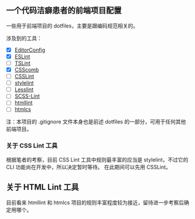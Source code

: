 ## 一个代码洁癖患者的前端项目配置

一些用于前端项目的 dotfiles，主要是跟编码规范相关的。

涉及到的工具：

- [x] [EditorConfig](http://editorconfig.org/)
- [x] [ESLint](http://eslint.org/)
- [ ] [TSLint](http://palantir.github.io/tslint/)
- [x] [CSScomb](http://csscomb.com/)
- [ ] [CSSLint](https://github.com/CSSLint/csslint)
- [ ] [stylelint](https://github.com/stylelint/stylelint)
- [ ] [Lesslint](https://github.com/ecomfe/node-lesslint)
- [ ] [SCSS-Lint](https://github.com/brigade/scss-lint)
- [ ] [htmllint](http://htmllint.github.io/)
- [ ] [htmlcs](https://github.com/ecomfe/htmlcs)

注：本项目的 .gitignore 文件本身也是前述 dotfiles 的一部分，可用于任何其他前端项目。


### 关于 CSS Lint 工具

根据笔者的考察，目前 CSS Lint 工具中规则最丰富的应当是 stylelint，不过它的 CLI 功能尚在开发中，所以决定暂时等待。
在此期间可以先用 CSSLint。

## 关于 HTML Lint 工具

目前看来 htmllint 和 htmlcs 项目的规则丰富程度较为接近，留待进一步考察后确定用哪个。
